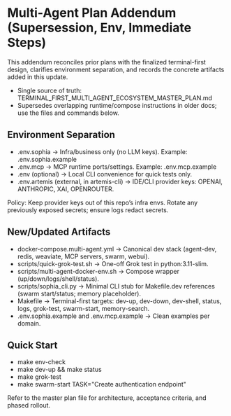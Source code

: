 # Multi-Agent Plan Addendum (Supersession, Env, Immediate Steps)

This addendum reconciles prior plans with the finalized terminal-first design, clarifies environment separation, and records the concrete artifacts added in this update.

- Single source of truth: TERMINAL_FIRST_MULTI_AGENT_ECOSYSTEM_MASTER_PLAN.md
- Supersedes overlapping runtime/compose instructions in older docs; use the files and commands below.

## Environment Separation
- .env.sophia → Infra/business only (no LLM keys). Example: .env.sophia.example
- .env.mcp → MCP runtime ports/settings. Example: .env.mcp.example
- .env (optional) → Local CLI convenience for quick tests only.
- .env.artemis (external, in artemis-cli) → IDE/CLI provider keys: OPENAI, ANTHROPIC, XAI, OPENROUTER.

Policy: Keep provider keys out of this repo’s infra envs. Rotate any previously exposed secrets; ensure logs redact secrets.

## New/Updated Artifacts
- docker-compose.multi-agent.yml → Canonical dev stack (agent-dev, redis, weaviate, MCP servers, swarm, webui).
- scripts/quick-grok-test.sh → One-off Grok test in python:3.11-slim.
- scripts/multi-agent-docker-env.sh → Compose wrapper (up/down/logs/shell/status).
- scripts/sophia_cli.py → Minimal CLI stub for Makefile.dev references (swarm start/status; memory placeholder).
- Makefile → Terminal-first targets: dev-up, dev-down, dev-shell, status, logs, grok-test, swarm-start, memory-search.
- .env.sophia.example and .env.mcp.example → Clean examples per domain.

## Quick Start
- make env-check
- make dev-up && make status
- make grok-test
- make swarm-start TASK="Create authentication endpoint"

Refer to the master plan file for architecture, acceptance criteria, and phased rollout.
